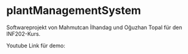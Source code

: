 # plantManagementSystem
Softwareprojekt von Mahmutcan İlhandag und Oğuzhan Topal für den INF202-Kurs.

Youtube Link für demo: 

